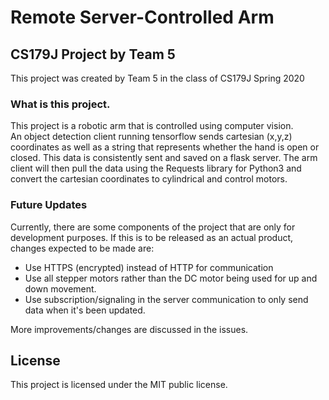# Remote Server-Controlled Arm
## CS179J Project by Team 5

This project was created by Team 5 in the class of CS179J Spring 2020 

### What is this project.

This project is a robotic arm that is controlled using computer vision.  
An object detection client running tensorflow sends cartesian (x,y,z) coordinates as well as a string that represents whether the hand is open or closed.  This data is consistently sent and saved on a flask server.
The arm client will then pull the data using the Requests library for Python3 and convert the cartesian coordinates to cylindrical and control motors.

### Future Updates

Currently, there are some components of the project that are only for development purposes.  If this is to be released as an actual product, changes expected to be made are:

* Use HTTPS (encrypted) instead of HTTP for communication
* Use all stepper motors rather than the DC motor being used for up and down movement.
* Use subscription/signaling in the server communication to only send data when it's been updated.

More improvements/changes are discussed in the issues.

## License

This project is licensed under the MIT public license.
